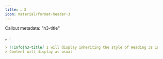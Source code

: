 ```yaml
---
title: 。3
icon: material/format-header-3
---
```


Callout metadata: "h3-title"

。:

```md
> [!info|h3-title] I will display inheriting the style of Heading 3s in this theme
> Content will display as usual
```

